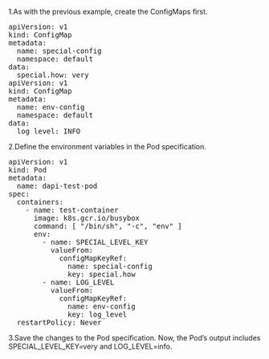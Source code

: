 1.As with the previous example, create the ConfigMaps first.

<pre>
apiVersion: v1
kind: ConfigMap
metadata:
  name: special-config
  namespace: default
data:
  special.how: very
apiVersion: v1
kind: ConfigMap
metadata:
  name: env-config
  namespace: default
data:
  log_level: INFO
</pre>

2.Define the environment variables in the Pod specification.

<pre>
apiVersion: v1
kind: Pod
metadata:
  name: dapi-test-pod
spec:
  containers:
    - name: test-container
      image: k8s.gcr.io/busybox
      command: [ "/bin/sh", "-c", "env" ]
      env:
        - name: SPECIAL_LEVEL_KEY
          valueFrom:
            configMapKeyRef:
              name: special-config
              key: special.how
        - name: LOG_LEVEL
          valueFrom:
            configMapKeyRef:
              name: env-config
              key: log_level
  restartPolicy: Never
</pre>
 
3.Save the changes to the Pod specification. Now, the Pod’s output includes SPECIAL_LEVEL_KEY=very and LOG_LEVEL=info.

